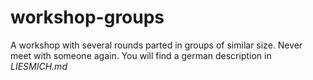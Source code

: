 # workshop-groups
A workshop with several rounds parted in groups of similar size. Never meet with someone again.
You will find a german description in *LIESMICH.md*
